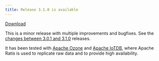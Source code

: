 ```yaml
---
title: Release 3.1.0 is available
---
```

<!-- truncate -->
<!---
  Licensed under the Apache License, Version 2.0 (the "License");
  you may not use this file except in compliance with the License.
  You may obtain a copy of the License at
   http://www.apache.org/licenses/LICENSE-2.0
  Unless required by applicable law or agreed to in writing, software
  distributed under the License is distributed on an "AS IS" BASIS,
  WITHOUT WARRANTIES OR CONDITIONS OF ANY KIND, either express or implied.
  See the License for the specific language governing permissions and
  limitations under the License. See accompanying LICENSE file.
-->

[Download](https://ratis.apache.org/downloads.html)

This is a minor release with multiple improvements and bugfixes.
See the [changes between 3.0.1 and 3.1.0](https://github.com/apache/ratis/compare/ratis-3.0.1...ratis-3.1.0) releases.

It has been tested with [Apache Ozone](https://ozone.apache.org) and [Apache IoTDB](https://iotdb.apache.org),
where Apache Ratis is used to replicate raw data and to provide high availability.